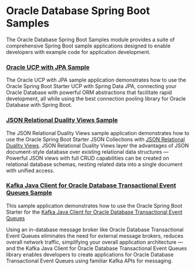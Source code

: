 # Oracle Database Spring Boot Samples

The Oracle Database Spring Boot Samples module provides a suite of comprehensive Spring Boot sample applications designed to enable developers with example code for application development.

### [Oracle UCP with JPA Sample](./oracle-spring-boot-sample-ucp-jpa/README.md)

The Oracle UCP with JPA sample application demonstrates how to use the Oracle Spring Boot Starter UCP with Spring Data JPA, connecting your Oracle Database with powerful ORM abstractions that facilitate rapid development, all while using the best connection pooling library for Oracle Database with Spring Boot.

### [JSON Relational Duality Views Sample](./oracle-spring-boot-sample-json-duality/README.md)

The JSON Relational Duality Views sample application demonstrates how to use the Oracle Spring Boot Starter JSON Collections with [JSON Relational Duality Views](https://docs.oracle.com/en/database/oracle/oracle-database/23/jsnvu/overview-json-relational-duality-views.html). JSON Relational Duality Views layer the advantages of JSON document-style database over existing relational data structures — Powerful JSON views with full CRUD capabilities can be created on relational database schemas, nesting related data into a single document with unified access.

### [Kafka Java Client for Oracle Database Transactional Event Queues Sample](./oracle-spring-boot-starter-okafka/README.md)

This sample application demonstrates how to use the Oracle Spring Boot Starter for the [Kafka Java Client for Oracle Database Transactional Event Queues](https://github.com/oracle/okafka)

Using an in-database message broker like Oracle Database Transactional Event Queues eliminates the need for external message brokers, reduces overall network traffic, simplifying your overall application architecture — and the Kafka Java Client for Oracle Database Transactional Event Queues library enables developers to create applications for Oracle Database Transactional Event Queues using familiar Kafka APIs for messaging.